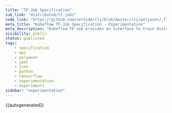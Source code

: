 ```yaml
---
title: "TF-Job Specification"
sub_link: "distributed/tf-jobs"
code_link: "https://github.com/cernide/cli/blob/master/cli/polyaxon/_flow/run/kubeflow/tf_job.py"
meta_title: "Kubeflow TF-Job Specification - Experimentation"
meta_description: "Kubeflow TF-Job provides an interface to train distributed experiments with TensorFlow."
visibility: public
status: published
tags:
    - specification
    - api
    - polyaxon
    - yaml
    - json
    - python
    - tensorflow
    - experimentation
    - experiments
sidebar: "experimentation"
---
```


{{autogenerated}}
